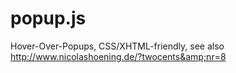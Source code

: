 popup.js
========

Hover-Over-Popups, CSS/XHTML-friendly, see also http://www.nicolashoening.de/?twocents&amp;nr=8